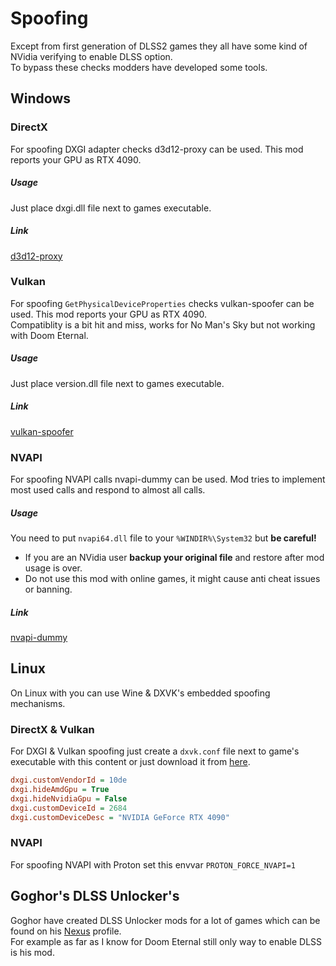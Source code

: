 # Spoofing
Except from first generation of DLSS2 games they all have some kind of NVidia verifying to enable DLSS option.   
To bypass these checks modders have developed some tools.

## Windows
### DirectX
For spoofing DXGI adapter checks d3d12-proxy can be used. This mod reports your GPU as RTX 4090.   
##### Usage 
Just place dxgi.dll file next to games executable.  
##### Link 
[d3d12-proxy](https://github.com/cdozdil/d3d12-proxy/releases)   

### Vulkan
For spoofing `GetPhysicalDeviceProperties` checks vulkan-spoofer can be used. This mod reports your GPU as RTX 4090.   
Compatiblity is a bit hit and miss, works for No Man's Sky but not working with Doom Eternal.  
##### Usage 
Just place version.dll file next to games executable.  
##### Link 
[vulkan-spoofer](https://github.com/cdozdil/vulkan-spoofer/releases)   

### NVAPI
For spoofing NVAPI calls nvapi-dummy can be used. Mod tries to implement most used calls and respond to almost all calls.
##### Usage 
You need to put `nvapi64.dll` file to your `%WINDIR%\System32` but **be careful!**
* If you are an NVidia user **backup your original file** and restore after mod usage is over.
* Do not use this mod with online games, it might cause anti cheat issues or banning.
##### Link 
[nvapi-dummy](https://github.com/FakeMichau/nvapi-dummy/releases)   

## Linux
On Linux with you can use Wine & DXVK's embedded spoofing mechanisms. 

### DirectX & Vulkan
For DXGI & Vulkan spoofing just create a `dxvk.conf` file next to game's executable with this content or just download it from [here](https://raw.githubusercontent.com/cdozdil/CyberXeSS/imgui-intergration/dxvk.conf).
```ini
dxgi.customVendorId = 10de
dxgi.hideAmdGpu = True
dxgi.hideNvidiaGpu = False
dxgi.customDeviceId = 2684
dxgi.customDeviceDesc = "NVIDIA GeForce RTX 4090"
```
### NVAPI
For spoofing NVAPI with Proton set this envvar `PROTON_FORCE_NVAPI=1`

## Goghor's DLSS Unlocker's
Goghor have created DLSS Unlocker mods for a lot of games which can be found on his [Nexus](https://www.nexusmods.com/spidermanmilesmorales/users/12564231?tab=user+files&BH=0) profile.   
For example as far as I know for Doom Eternal still only way to enable DLSS is his mod.
